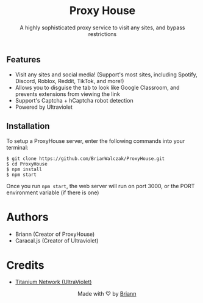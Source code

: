 <h1 align="center">Proxy House</h1>

<p align="center">A highly sophisticated proxy service to visit any sites, and bypass restrictions<br><br></p>

## Features
- Visit any sites and social media! (Support's most sites, including Spotify, Discord, Roblox, Reddit, TikTok, and more!)
- Allows you to disguise the tab to look like Google Classroom, and prevents extensions from viewing the link
- Support's Captcha + hCaptcha robot detection
- Powered by Ultraviolet

## Installation
To setup a ProxyHouse server, enter the following commands into your terminal:

```
$ git clone https://github.com/BrianWalczak/ProxyHouse.git
$ cd ProxyHouse
$ npm install
$ npm start
```
Once you run ``npm start``, the web server will run on port 3000, or the PORT environment variable (if there is one)

# Authors

- Briann (Creator of ProxyHouse)
- Caracal.js (Creator of Ultraviolet)

# Credits
- [Titanium Network (UltraViolet)](https://github.com/titaniumnetwork-dev)
  

  <p align="center">Made with ♡ by <a href="https://www.brianwalczak.com">Briann</a></p>
